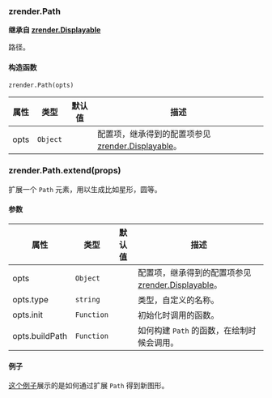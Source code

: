---
---

### zrender.Path

**继承自 [zrender.Displayable](#zrenderdisplayable)**

路径。

#### 构造函数

`zrender.Path(opts)`

|属性|类型|默认值|描述|
|---|---|---|---|
|opts|`Object`||配置项，继承得到的配置项参见 [zrender.Displayable](#zrenderdisplayable)。|



### zrender.Path.extend(props)

扩展一个 `Path` 元素，用以生成比如星形，圆等。

#### 参数

|属性|类型|默认值|描述|
|---|---|---|---|
|opts|`Object`||配置项，继承得到的配置项参见 [zrender.Displayable](#zrenderdisplayable)。|
|opts.type|`string`||类型，自定义的名称。|
|opts.init|`Function`||初始化时调用的函数。|
|opts.buildPath|`Function`||如何构建 `Path` 的函数，在绘制时候会调用。|

#### 例子

[这个例子](https://github.com/ecomfe/zrender/blob/master/test/pin.html)展示的是如何通过扩展 `Path` 得到新图形。
